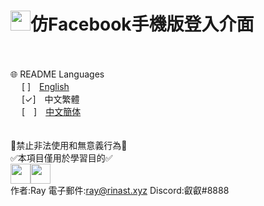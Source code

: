 # <img src="https://www.facebook.com/images/fb_icon_325x325.png" width=32>**仿Facebook手機版登入介面**
<br><br>
🌐 README Languages<br>
&emsp;&nbsp;[ ]　[English](../README.md)<br>
&emsp;&nbsp;[✓]　中文繁體<br>
&emsp;&nbsp;[　]　[中文簡体](ch.md)
<br><br><br>
🚫禁止非法使用和無意義行為🚫<br>
✅本項目僅用於學習目的✅<br>
<img src="https://upload.wikimedia.org/wikipedia/commons/thumb/b/b0/Copyright.svg/180px-Copyright.svg.png" width=32><img src="https://cdn.discordapp.com/avatars/743991161189826592/2df3c32c0f5d5e0932bd0f0dd9b8f4ae.png" width=32>
<br>
作者:Ray  電子郵件:ray@rinast.xyz  Discord:叡叡#8888
